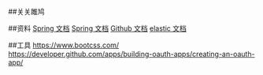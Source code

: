 ##关关雎鸠

##资料
[Spring 文档](https://spring.io/guides/gs/serving-web-content/)
[Spring 文档](https://spring.io/)
[Github 文档](https://github.com/guorongsheng/community)
[elastic 文档](https://elasticsearch.cn/)

##工具
https://www.bootcss.com/
https://developer.github.com/apps/building-oauth-apps/creating-an-oauth-app/